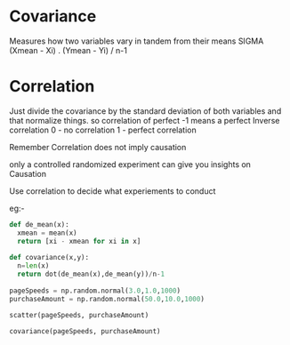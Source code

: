 # Covariance 
Measures how two variables vary in tandem from their means
SIGMA (Xmean - Xi) . (Ymean - Yi) / n-1

# Correlation
Just divide the covariance by the standard deviation of both variables and that normalize things.
so correlation of perfect -1 means a perfect Inverse correlation
0 - no correlation
1 - perfect correlation

Remember Correlation does not imply causation

only a controlled randomized experiment can give you insights on Causation

Use correlation to decide what experiements to conduct

eg:-

``` python
def de_mean(x):
  xmean = mean(x)
  return [xi - xmean for xi in x]
  
def covariance(x,y):
  n=len(x)
  return dot(de_mean(x),de_mean(y))/n-1
  
pageSpeeds = np.random.normal(3.0,1.0,1000)
purchaseAmount = np.random.normal(50.0,10.0,1000)

scatter(pageSpeeds, purchaseAmount)

covariance(pageSpeeds, purchaseAmount)
```
